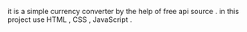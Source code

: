 it is a simple currency converter by the help of free api source .
in this project use HTML , CSS , JavaScript .

